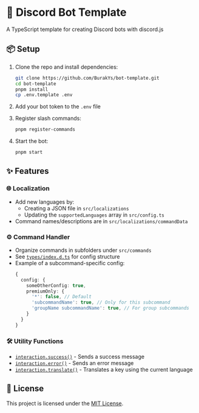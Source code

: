 # 🤖 Discord Bot Template

A TypeScript template for creating Discord bots with discord.js

## 📦 Setup

1. Clone the repo and install dependencies:
    ```sh
    git clone https://github.com/BurakYs/bot-template.git
    cd bot-template
    pnpm install
    cp .env.template .env
    ```

2. Add your bot token to the `.env` file
3. Register slash commands:
    ```sh
    pnpm register-commands
    ```
4. Start the bot:
    ```sh
    pnpm start
    ```

## ✨ Features

### 🌐 Localization

- Add new languages by:
    - Creating a JSON file in `src/localizations`
    - Updating the `supportedLanguages` array in `src/config.ts`
- Command names/descriptions are in `src/localizations/commandData`

### ⚙️ Command Handler

- Organize commands in subfolders under `src/commands`
- See [`types/index.d.ts`](src/types/index.d.ts#L18-L31) for config structure
- Example of a subcommand-specific config:
    ```ts
    {
      config: {
        someOtherConfig: true,
        premiumOnly: {
          '*': false, // Default
          'subcommandName': true, // Only for this subcommand
          'groupName subcommandName': true, // For group subcommands
        }
      }
    }
    ```

### 🛠 Utility Functions

- [`interaction.success()`](src/types/discordjs.d.ts#L10-L12) - Sends a success message
- [`interaction.error()`](src/types/discordjs.d.ts#L14-L16) - Sends an error message
- [`interaction.translate()`](src/types/discordjs.d.ts#L8) - Translates a key using the current language

## 📝 License

This project is licensed under the [MIT License](./LICENSE).
